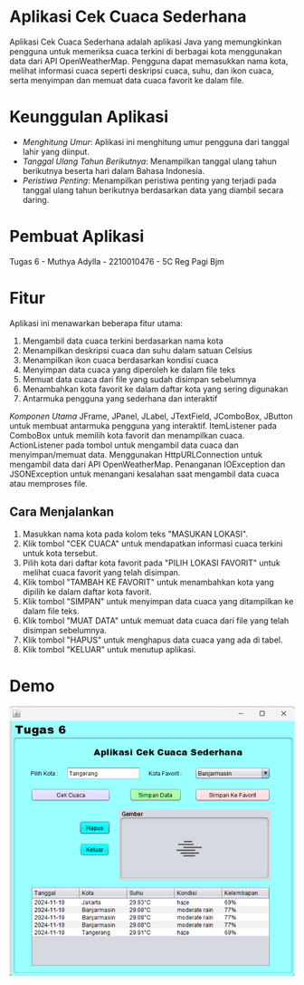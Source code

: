 # Aplikasi Cek Cuaca Sederhana
 
Aplikasi Cek Cuaca Sederhana adalah aplikasi Java yang memungkinkan pengguna untuk memeriksa cuaca terkini di berbagai kota menggunakan data dari API OpenWeatherMap. Pengguna dapat memasukkan nama kota, melihat informasi cuaca seperti deskripsi cuaca, suhu, dan ikon cuaca, serta menyimpan dan memuat data cuaca favorit ke dalam file.

# Keunggulan Aplikasi

- *Menghitung Umur*: Aplikasi ini menghitung umur pengguna dari tanggal lahir yang diinput.
- *Tanggal Ulang Tahun Berikutnya*: Menampilkan tanggal ulang tahun berikutnya beserta hari dalam Bahasa Indonesia.
- *Peristiwa Penting*: Menampilkan peristiwa penting yang terjadi pada tanggal ulang tahun berikutnya berdasarkan data yang diambil secara daring.

# Pembuat Aplikasi
Tugas 6 - Muthya Adylla - 2210010476 - 5C Reg Pagi Bjm

# Fitur

Aplikasi ini menawarkan beberapa fitur utama:

1. Mengambil data cuaca terkini berdasarkan nama kota
2. Menampilkan deskripsi cuaca dan suhu dalam satuan Celsius
3. Menampilkan ikon cuaca berdasarkan kondisi cuaca
4. Menyimpan data cuaca yang diperoleh ke dalam file teks
5. Memuat data cuaca dari file yang sudah disimpan sebelumnya
6. Menambahkan kota favorit ke dalam daftar kota yang sering digunakan
7. Antarmuka pengguna yang sederhana dan interaktif

*Komponen Utama*
JFrame, JPanel, JLabel, JTextField, JComboBox, JButton untuk membuat antarmuka pengguna yang interaktif.
ItemListener pada ComboBox untuk memilih kota favorit dan menampilkan cuaca.
ActionListener pada tombol untuk mengambil data cuaca dan menyimpan/memuat data.
Menggunakan HttpURLConnection untuk mengambil data dari API OpenWeatherMap.
Penanganan IOException dan JSONException untuk menangani kesalahan saat mengambil data cuaca atau memproses file.

## Cara Menjalankan

1. Masukkan nama kota pada kolom teks "MASUKAN LOKASI".
2. Klik tombol "CEK CUACA" untuk mendapatkan informasi cuaca terkini untuk kota tersebut.
3. Pilih kota dari daftar kota favorit pada "PILIH LOKASI FAVORIT" untuk melihat cuaca favorit yang telah disimpan.
4. Klik tombol "TAMBAH KE FAVORIT" untuk menambahkan kota yang dipilih ke dalam daftar kota favorit.
5. Klik tombol "SIMPAN" untuk menyimpan data cuaca yang ditampilkan ke dalam file teks.
6. Klik tombol "MUAT DATA" untuk memuat data cuaca dari file yang telah disimpan sebelumnya.
7. Klik tombol "HAPUS" untuk menghapus data cuaca yang ada di tabel.
9. Klik tombol "KELUAR" untuk menutup aplikasi.

# Demo
![App Screenshot](img/Cuaca.png)
